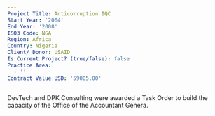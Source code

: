 ```yaml
---
Project Title: Anticorruption IQC
Start Year: '2004'
End Year: '2008'
ISO3 Code: NGA
Region: Africa
Country: Nigeria
Client/ Donor: USAID
Is Current Project? (true/false): false
Practice Area:
  - ''
Contract Value USD: '59005.00'
---
```

DevTech and DPK Consulting were awarded a Task Order to build the capacity of the Office of the Accountant Genera.
